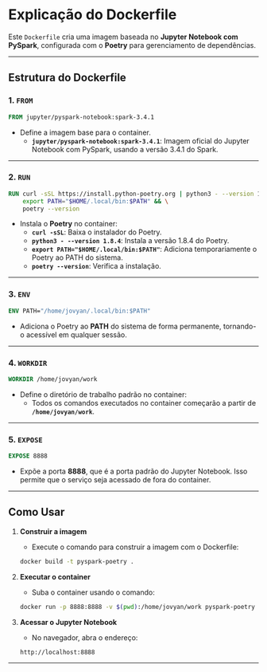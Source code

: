 
# Explicação do Dockerfile

Este `Dockerfile` cria uma imagem baseada no **Jupyter Notebook com PySpark**, configurada com o **Poetry** para gerenciamento de dependências.

---

## Estrutura do Dockerfile

### 1. `FROM`
```dockerfile
FROM jupyter/pyspark-notebook:spark-3.4.1
```
- Define a imagem base para o container.
  - **`jupyter/pyspark-notebook:spark-3.4.1`**: Imagem oficial do Jupyter Notebook com PySpark, usando a versão 3.4.1 do Spark.

---

### 2. `RUN`
```dockerfile
RUN curl -sSL https://install.python-poetry.org | python3 - --version 1.8.4 && \
    export PATH="$HOME/.local/bin:$PATH" && \
    poetry --version
```
- Instala o **Poetry** no container:
  - **`curl -sSL`**: Baixa o instalador do Poetry.
  - **`python3 - --version 1.8.4`**: Instala a versão 1.8.4 do Poetry.
  - **`export PATH="$HOME/.local/bin:$PATH"`**: Adiciona temporariamente o Poetry ao PATH do sistema.
  - **`poetry --version`**: Verifica a instalação.

---

### 3. `ENV`
```dockerfile
ENV PATH="/home/jovyan/.local/bin:$PATH"
```
- Adiciona o Poetry ao **PATH** do sistema de forma permanente, tornando-o acessível em qualquer sessão.

---

### 4. `WORKDIR`
```dockerfile
WORKDIR /home/jovyan/work
```
- Define o diretório de trabalho padrão no container:
  - Todos os comandos executados no container começarão a partir de **`/home/jovyan/work`**.

---

### 5. `EXPOSE`
```dockerfile
EXPOSE 8888
```
- Expõe a porta **8888**, que é a porta padrão do Jupyter Notebook. Isso permite que o serviço seja acessado de fora do container.

---

## Como Usar

1. **Construir a imagem**
   - Execute o comando para construir a imagem com o Dockerfile:
   ```bash
   docker build -t pyspark-poetry .
   ```

2. **Executar o container**
   - Suba o container usando o comando:
   ```bash
   docker run -p 8888:8888 -v $(pwd):/home/jovyan/work pyspark-poetry
   ```

3. **Acessar o Jupyter Notebook**
   - No navegador, abra o endereço:
   ```
   http://localhost:8888
   ```

---
